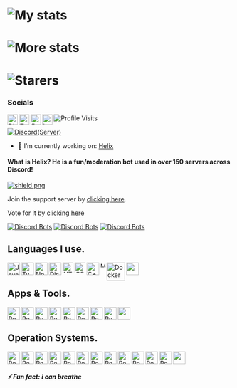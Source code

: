 # ![My stats](https://github-readme-stats.vercel.app/api?username=4ngel2769&count_private=true&show_icons=true&include_all_commits=true&hide_border=true&theme=dracula)

# ![More stats](https://github-readme-streak-stats.herokuapp.com/?user=4ngel2769&hide_border=true&theme=tokyonight)

# ![Starers](https://github-readme-stats.vercel.app/api/top-langs/?username=4ngel2769&hide_border=true&theme=blue-green)

### Socials 
<a href="https://discord.gg/RWSEj6JrjJ">
  <img align="left" alt="Discord" width="23px" src="https://raw.githubusercontent.com/peterthehan/peterthehan/master/assets/discord.svg" />
</a>
<a href="https://twitter.com/angel_capra">
  <img align="left" alt="Twitter" width="23px" src="https://raw.githubusercontent.com/peterthehan/peterthehan/master/assets/twitter.svg" />
</a>
<a href="https://www.reddit.com/user/angelcapra">
  <img align="left" alt="Reddit" width="23px" src="https://raw.githubusercontent.com/peterthehan/peterthehan/master/assets/reddit.svg" />
</a>
<a href="https://www.instagram.com/4ngel2769">
  <img align="left" alt="Instagram" width="23px" src="https://cdn.discordapp.com/attachments/809031839032672327/813024181229715466/436651676858974208.png" />
</a>

![Profile Visits](https://komarev.com/ghpvc/?username=4ngel2769&color=yellow&label=Profile-Visits&width=26px)

[![Discord(Server)](https://img.shields.io/discord/813255312449601597?color=7289DA&logo=discord&style=for-the-badge&label=Server)](https://discord.gg/cJ4uP2xF7h)



- 🔭 I’m currently working on:
[Helix](https://crumberry.github.io/helixio)
#### What is Helix? He is a fun/moderation bot used in over 150 servers across Discord!
<a href="https://discord.gg/GapmaCt">
  <img src="https://discordapp.com/api/guilds/747111170531393679/widget.png?style=shield" alt="shield.png">
</a>

Join the support server by [clicking here](https://discord.com/invite/GapmaCt).

Vote for it by [clicking here](https://top.gg/bot/723697439638290482/vote)

[![Discord Bots](https://top.gg/api/widget/status/723697439638290482.svg)](https://top.gg/bot/723697439638290482) [![Discord Bots](https://top.gg/api/widget/servers/723697439638290482.svg?noavatar=true)](https://top.gg/bot/723697439638290482) [![Discord Bots](https://top.gg/api/widget/upvotes/723697439638290482.svg?noavatar=true)](https://top.gg/bot/723697439638290482/vote)

## Languages I use.
<a href="https://www.javascript.com/">
  <img align="left" alt="Java Script" width="28px" src="https://cdn.discordapp.com/attachments/809031839032672327/813041368371822632/584735430763741202.png" />
</a>
<a href="https://www.typescriptlang.org/">
  <img align="left" alt="Type Script" width="28px" src="https://cdn.discordapp.com/attachments/809031839032672327/813338778059931658/791512440021975062.png" />
</a>
<a href="https://nodejs.org/en/">
  <img align="left" alt="NodeJS" width="28px" src="https://cdn.discordapp.com/attachments/809031839032672327/813041964546785280/PikPng.com_js-logo-png_4309640.png" />
</a>
<a href="https://discord.js.org/#/">
  <img align="left" alt="DiscordJS" width="28px" src="https://cdn.discordapp.com/attachments/809031839032672327/813046391093461003/810761910940205066.png" />
</a>
<a href="https://html.com/">
  <img align="left" alt="HTML" width="24px" src="https://cdn.discordapp.com/attachments/809031839032672327/814495978413490206/813909686449078353.png" />
</a>
<a href="https://www.w3schools.com/css/css_intro.asp">
  <img align="left" alt="CSS" width="24px" src="https://cdn.discordapp.com/attachments/809031839032672327/814495960231051285/813909685542584321.png" />
</a>
<a href="https://docs.microsoft.com/en-us/cpp/cpp/?view=msvc-160">
  <img align="left" alt="C++" width="28px" src="https://cdn.discordapp.com/attachments/809031839032672327/813717836413141102/720003328704249888.png" />
</a>
<a href="https://www.mongodb.com/">
  <img align="left" alt="MongoDB" width="11px" src="https://cdn.discordapp.com/attachments/809031839032672327/814491141646975016/773715536772988968.png" />
</a>
<a href="https://www.docker.com/">
  <img align="left" alt="Docker" width="41px" src="https://cdn.discordapp.com/attachments/809031839032672327/814492329133080606/813910634135158784.png" />
</a>
<img width="28px" src="https://cdn.discordapp.com/attachments/809031839032672327/813046585960431626/652287907742351370.png" />

## Apps & Tools.
<a href="https://www.virtualbox.org/">
  <img align="left" alt="Redis" width="28px" src="https://media.discordapp.net/attachments/733828522400940075/827938165447852082/virtualbox-3-569544.png" />
</a>
<a href="https://www.arduino.cc/">
  <img align="left" alt="Redis" width="28px" src="https://media.discordapp.net/attachments/733828522400940075/827938702877392896/arduino-logo-1.png" />
</a>
<a href="https://www.sublimetext.com/">
  <img align="left" alt="Redis" width="28px" src="https://media.discordapp.net/attachments/733828522400940075/827939256122212404/sublime-text.png" />
</a>
<a href="https://code.visualstudio.com/insiders/">
  <img align="left" alt="Redis" width="28px" src="https://media.discordapp.net/attachments/733828522400940075/827939678387830784/code512.png" />
</a>
<a href="https://code.visualstudio.com/">
  <img align="left" alt="Redis" width="28px" src="https://media.discordapp.net/attachments/733828522400940075/827939927261577216/1200px-Visual_Studio_Code_1.png" />
</a>
<a href="https://www.putty.org/">
  <img align="left" alt="Redis" width="28px" src="https://media.discordapp.net/attachments/733828522400940075/827940227304915034/53d9ae70251739.png" />
</a>
<a href="https://www.realvnc.com/en/connect/download/viewer/">
  <img align="left" alt="Redis" width="28px" src="https://media.discordapp.net/attachments/733828522400940075/827942013294608394/icon.png" />
</a>
<a href="https://www.raspberrypi.org/"> <img align="left" alt="Redis" width="28px" src="https://media.discordapp.net/attachments/733828522400940075/827943062477996032/RPi-Logo-Reg-SCREEN.png" /> </a>
<img width="28px" src="https://media.discordapp.net/attachments/733828522400940075/827955935166595082/1WljD7gLyX2gr_60o501Z1A.png" />

## Operation Systems.
<a href="https://archlinux.org/">
  <img align="left" alt="Redis" width="28px" src="https://media.discordapp.net/attachments/733828522400940075/827949264520347668/1024px-Archlinux-icon-crystal-64.png" />
</a>
<a href="https://pop.system76.com/">
  <img align="left" alt="Redis" width="28px" src="https://media.discordapp.net/attachments/733828522400940075/827951940050747402/ms9je823h6y31.png" />
</a>
<a href="https://ubuntu.com/">
  <img align="left" alt="Redis" width="28px" src="https://media.discordapp.net/attachments/733828522400940075/827952141128957962/29985a98-ubuntu-logo32.png" />
</a>
<a href="http://www.raspbian.org/">
  <img align="left" alt="Redis" width="28px" src="https://media.discordapp.net/attachments/733828522400940075/827952322859761664/Raspi-PGB001.png" />
</a>
<a href="https://manjaro.org/">
  <img align="left" alt="Redis" width="28px" src="https://media.discordapp.net/attachments/733828522400940075/827952690947555358/85PF1x7.png" />
</a>
<a href="https://parrotsec.org/">
  <img align="left" alt="Redis" width="28px" src="https://media.discordapp.net/attachments/733828522400940075/827952856903581696/Parrot_Logo.png" />
</a>
<a href="https://neon.kde.org/">
  <img align="left" alt="Redis" width="28px" src="https://media.discordapp.net/attachments/733828522400940075/827953051699511356/1200px-Neon-logo.png" />
</a>
<a href="https://www.microsoft.com/en-ca/windows/">
  <img align="left" alt="Redis" width="28px" src="https://media.discordapp.net/attachments/733828522400940075/827953359260352562/windows-10-icon-logo-5BC5C69712-seeklogo.png" />
</a>
<a href="https://en.wikipedia.org/wiki/MacOS_Mojave">
  <img align="left" alt="Redis" width="28px" src="https://media.discordapp.net/attachments/733828522400940075/827954245336039484/latest.png" />
</a>
<a href="https://en.wikipedia.org/wiki/MacOS_High_Sierra">
  <img align="left" alt="Redis" width="28px" src="https://media.discordapp.net/attachments/733828522400940075/827954618771832873/latest.png" />
</a>
<a href="https://en.wikipedia.org/wiki/MacOS_Big_Sur">
  <img align="left" alt="Redis" width="28px" src="https://media.discordapp.net/attachments/733828522400940075/827954906086375434/de002zu-cd1eb3cc-b35c-41d8-aaa3-d923c624bdce.png" />
</a>
<a href="https://blackarch.org/">
  <img align="left" alt="Redis" width="28px" src="https://media.discordapp.net/attachments/733828522400940075/827954022215843881/BlackArch_logo.png" />
</a>
<img width="28px" src="https://media.discordapp.net/attachments/733828522400940075/827955935166595082/1WljD7gLyX2gr_60o501Z1A.png" />

##### ⚡ Fun fact: i can breathe
